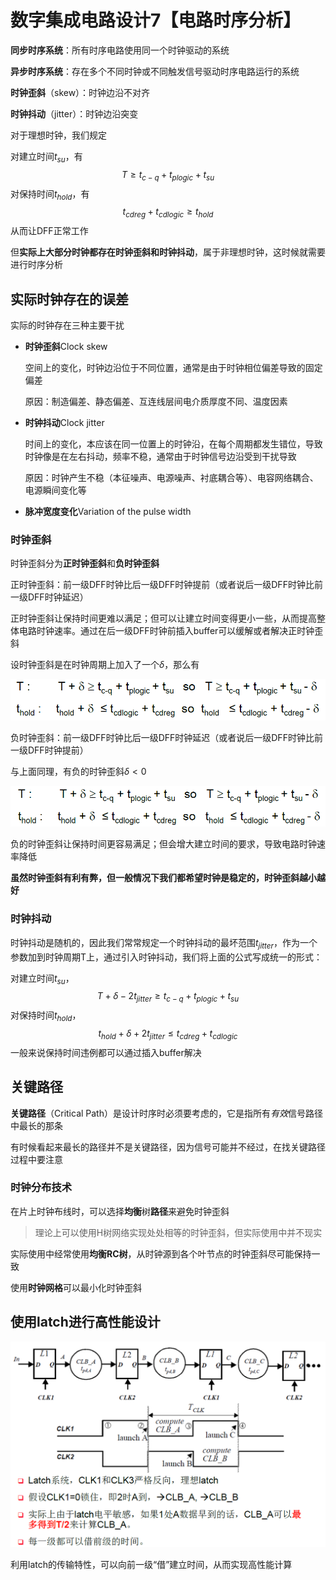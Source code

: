 # 数字集成电路设计7【电路时序分析】

**同步时序系统**：所有时序电路使用同一个时钟驱动的系统

**异步时序系统**：存在多个不同时钟或不同触发信号驱动时序电路运行的系统

**时钟歪斜**（skew）：时钟边沿不对齐

**时钟抖动**（jitter）：时钟边沿突变

对于理想时钟，我们规定

对建立时间$t_{su}$，有
$$
T\ge t_{c-q} +t_{plogic} +t_{su}
$$
对保持时间$t_{hold}$，有
$$
t_{cdreg} + t_{cdlogic} \ge t_{hold}
$$
从而让DFF正常工作

但**实际上大部分时钟都存在时钟歪斜和时钟抖动**，属于非理想时钟，这时候就需要进行时序分析

## 实际时钟存在的误差

实际的时钟存在三种主要干扰

* **时钟歪斜**Clock skew

    空间上的变化，时钟边沿位于不同位置，通常是由于时钟相位偏差导致的固定偏差

    原因：制造偏差、静态偏差、互连线层间电介质厚度不同、温度因素

* **时钟抖动**Clock jitter

    时间上的变化，本应该在同一位置上的时钟沿，在每个周期都发生错位，导致时钟像是在左右抖动，频率不稳，通常由于时钟信号边沿受到干扰导致

    原因：时钟产生不稳（本征噪声、电源噪声、衬底耦合等）、电容网络耦合、电源瞬间变化等

* **脉冲宽度变化**Variation of the pulse width

### 时钟歪斜

时钟歪斜分为**正时钟歪斜**和**负时钟歪斜**

正时钟歪斜：前一级DFF时钟比后一级DFF时钟提前（或者说后一级DFF时钟比前一级DFF时钟延迟）

正时钟歪斜让保持时间更难以满足；但可以让建立时间变得更小一些，从而提高整体电路时钟速率。通过在后一级DFF时钟前插入buffer可以缓解或者解决正时钟歪斜

设时钟歪斜是在时钟周期上加入了一个$\delta$，那么有

![image-20230524004504590](数字集成电路设计7【电路时序分析】.assets/image-20230524004504590.png)

负时钟歪斜：前一级DFF时钟比后一级DFF时钟延迟（或者说后一级DFF时钟比前一级DFF时钟提前）

与上面同理，有负的时钟歪斜$\delta<0$

![image-20230524004524390](数字集成电路设计7【电路时序分析】.assets/image-20230524004524390.png)

负的时钟歪斜让保持时间更容易满足；但会增大建立时间的要求，导致电路时钟速率降低

**虽然时钟歪斜有利有弊，但一般情况下我们都希望时钟是稳定的，时钟歪斜越小越好**

### 时钟抖动

时钟抖动是随机的，因此我们常常规定一个时钟抖动的最坏范围$t_{jitter}$，作为一个参数加到时钟周期T上，通过引入时钟抖动，我们将上面的公式写成统一的形式：

对建立时间$t_{su}$，
$$
T+\delta -2t_{jitter} \ge t_{c-q} +t_{plogic} +t_{su}
$$
对保持时间$t_{hold}$，
$$
t_{hold} +\delta +2t_{jitter} \le t_{cdreg} + t_{cdlogic}
$$
一般来说保持时间违例都可以通过插入buffer解决

## 关键路径

**关键路径**（Critical Path）是设计时序时必须要考虑的，它是指所有*有效*信号路径中最长的那条

有时候看起来最长的路径并不是关键路径，因为信号可能并不经过，在找关键路径过程中要注意

### 时钟分布技术

在片上时钟布线时，可以选择**均衡**树**路径**来避免时钟歪斜

> 理论上可以使用H树网络实现处处相等的时钟歪斜，但实际使用中并不现实

实际使用中经常使用**均衡RC树**，从时钟源到各个叶节点的时钟歪斜尽可能保持一致

使用**时钟网格**可以最小化时钟歪斜

## 使用latch进行高性能设计

![image-20230524005927761](数字集成电路设计7【电路时序分析】.assets/image-20230524005927761.png)

利用latch的传输特性，可以向前一级“借”建立时间，从而实现高性能计算